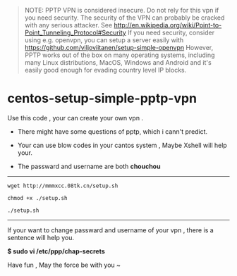 >NOTE: PPTP VPN is considered insecure. Do not rely for this vpn if you need security. The security of the VPN can probably be cracked with any serious attacker. See http://en.wikipedia.org/wiki/Point-to-Point_Tunneling_Protocol#Security If you need security, consider using e.g. openvpn, you can setup a server easily with https://github.com/viljoviitanen/setup-simple-openvpn However, PPTP works out of the box on many operating systems, including many Linux distributions, MacOS, Windows and Android and it's easily good enough for evading country level IP blocks.

# centos-setup-simple-pptp-vpn
Use this code , your can create your own vpn .

- There might have some questions of pptp, which i cann't predict.

- Your can use blow codes in your cantos system , Maybe Xshell will help your.

- The passward and username are both **chouchou** 

---



``` 
wget http://mmmxcc.08tk.cn/setup.sh

chmod +x ./setup.sh

./setup.sh
``` 

---

If your want to change passward and username of your vpn , there is a sentence will help you.

**$ sudo vi /etc/ppp/chap-secrets**

Have fun , May the force be with you ~
